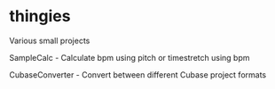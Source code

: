 # thingies
Various small projects

SampleCalc - Calculate bpm using pitch or timestretch using bpm

CubaseConverter - Convert between different Cubase project formats
